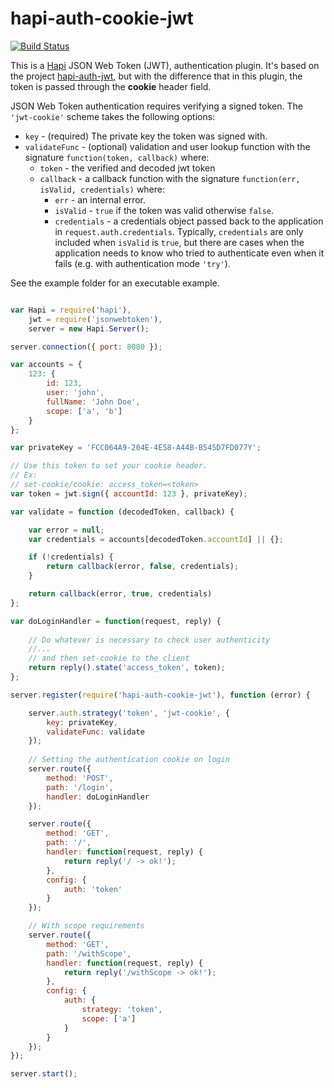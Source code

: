 # hapi-auth-cookie-jwt #

[![Build Status](https://secure.travis-ci.org/josecardozo/hapi-auth-cookie-jwt.png)](http://travis-ci.org/josecardozo/hapi-auth-cookie-jwt)

This is a [Hapi](http://hapijs.com) JSON Web Token (JWT), authentication plugin. It's based on the project [hapi-auth-jwt](https://github.com/ryanfitz/hapi-auth-jwt), but with the difference that in this plugin, the token is passed through the **cookie** header field.

JSON Web Token authentication requires verifying a signed token. The `'jwt-cookie'` scheme takes the following options:

- `key` - (required) The private key the token was signed with.
- `validateFunc` - (optional) validation and user lookup function with the signature `function(token, callback)` where:
    - `token` - the verified and decoded jwt token
    - `callback` - a callback function with the signature `function(err, isValid, credentials)` where:
        - `err` - an internal error.
        - `isValid` - `true` if the token was valid otherwise `false`.
        - `credentials` - a credentials object passed back to the application in `request.auth.credentials`. Typically, `credentials` are only
          included when `isValid` is `true`, but there are cases when the application needs to know who tried to authenticate even when it fails
          (e.g. with authentication mode `'try'`).

See the example folder for an executable example.

```javascript

var Hapi = require('hapi'),
    jwt = require('jsonwebtoken'),
    server = new Hapi.Server();

server.connection({ port: 8080 });

var accounts = {
    123: {
        id: 123,
        user: 'john',
        fullName: 'John Doe',
        scope: ['a', 'b']
    }
};

var privateKey = 'FCC064A9-204E-4E58-A44B-B545D7FD077Y';

// Use this token to set your cookie header.
// Ex:
// set-cookie/cookie: access_token=<token>
var token = jwt.sign({ accountId: 123 }, privateKey);

var validate = function (decodedToken, callback) {

    var error = null;
    var credentials = accounts[decodedToken.accountId] || {};

    if (!credentials) {
        return callback(error, false, credentials);
    }

    return callback(error, true, credentials)
};

var doLoginHandler = function(request, reply) {
	
	// Do whatever is necessary to check user authenticity
	//...
	// and then set-cookie to the client
	return reply().state('access_token', token);
};

server.register(require('hapi-auth-cookie-jwt'), function (error) {

    server.auth.strategy('token', 'jwt-cookie', {
        key: privateKey,
        validateFunc: validate
    });
    
	// Setting the authentication cookie on login
	server.route({
		method: 'POST',
		path: '/login',
		handler: doLoginHandler
	});

    server.route({
        method: 'GET',
        path: '/',
        handler: function(request, reply) {
            return reply('/ -> ok!');
        },
        config: {
            auth: 'token'
        }
    });

    // With scope requirements
    server.route({
        method: 'GET',
        path: '/withScope',
        handler: function(request, reply) {
            return reply('/withScope -> ok!');
        },
        config: {
            auth: {
                strategy: 'token',
                scope: ['a']
            }
        }
    });
});

server.start();

```